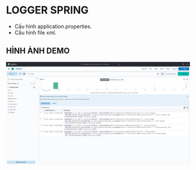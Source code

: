 # LOGGER SPRING
- Cấu hình application.properties.
- Cấu hình file xml.

## HÌNH ẢNH DEMO
<p align='center'>
<img src='pic/0.jpg'></img>
</p>
